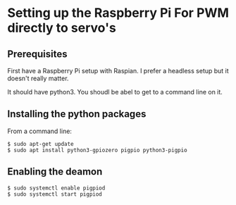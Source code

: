 # Setting up the Raspberry Pi For PWM directly to servo's

## Prerequisites

First have a Raspberry Pi setup with Raspian. I prefer a headless setup but it doesn't really matter.

It should have python3. You shoudl be abel to get to a command line on it.

## Installing the python packages 

From a command line:

    $ sudo apt-get update 
    $ sudo apt install python3-gpiozero pigpio python3-pigpio

## Enabling the deamon

    $ sudo systemctl enable pigpiod
    $ sudo systemctl start pigpiod

